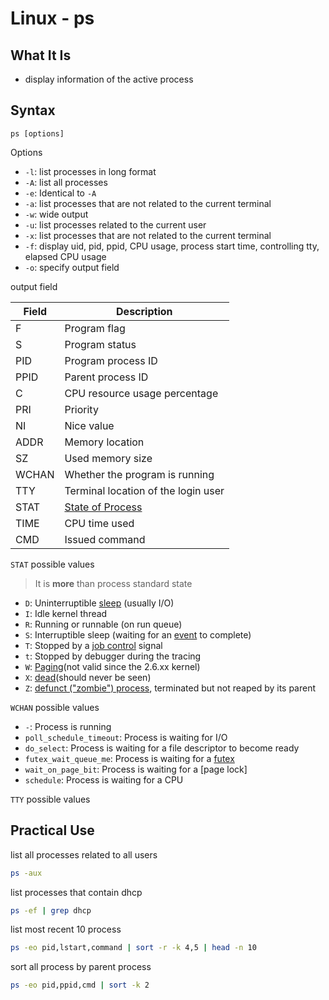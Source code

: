 # Linux - ps

## What It Is

- display information of the active process

## Syntax

`ps [options]`

Options

- `-l`: list processes in long format
- `-A`: list all processes
- `-e`: Identical to `-A`
- `-a`: list processes that are not related to the current terminal
- `-w`: wide output
- `-u`: list processes related to the current user
- `-x`: list processes that are not related to the current terminal
- `-f`: display uid, pid, ppid, CPU usage, process start time, controlling tty, elapsed CPU usage
- `-o`: specify output field

output field

| Field | Description                                        |
| ----- | -------------------------------------------------- |
| F     | Program flag                                       |
| S     | Program status                                     |
| PID   | Program process ID                                 |
| PPID  | Parent process ID                                  |
| C     | CPU resource usage percentage                      |
| PRI   | Priority                                           |
| NI    | Nice value                                         |
| ADDR  | Memory location                                    |
| SZ    | Used memory size                                   |
| WCHAN | Whether the program is running                     |
| TTY   | Terminal location of the login user                |
| STAT  | [State of Process](linux-process.md#process-state) |
| TIME  | CPU time used                                      |
| CMD   | Issued command                                     |

`STAT` possible values

> It is **more** than process standard state

- `D`: Uninterruptible [sleep]() (usually I/O)
- `I`: Idle kernel thread
- `R`: Running or runnable (on run queue)
- `S`: Interruptible sleep (waiting for an [event]() to complete)
- `T`: Stopped by a [job control](linux-standard-signal.md#job-control-signal) signal
- `t`: Stopped by debugger during the tracing
- `W`: [Paging]()(not valid since the 2.6.xx kernel)
- `X`: [dead]()(should never be seen)
- `Z`: [defunct ("zombie") process](), terminated but not reaped by its parent

`WCHAN` possible values

- `-`: Process is running
- `poll_schedule_timeout`: Process is waiting for I/O
- `do_select`: Process is waiting for a file descriptor to become ready
- `futex_wait_queue_me`: Process is waiting for a [futex]()
- `wait_on_page_bit`: Process is waiting for a [page lock]
- `schedule`: Process is waiting for a CPU

`TTY` possible values

## Practical Use

list all processes related to all users

```sh
ps -aux
```

list processes that contain dhcp

```sh
ps -ef | grep dhcp
```

list most recent 10 process

```sh
ps -eo pid,lstart,command | sort -r -k 4,5 | head -n 10
```

sort all process by parent process

```sh
ps -eo pid,ppid,cmd | sort -k 2
```
